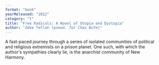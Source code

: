 ```yaml
---
format: "book"
yearReleased: "2012"
category: "t"
title: "Free Radicals: A Novel of Utopia and Dystopia"
author: "Zeke Teflon (pseud. for Chaz Bufe)"
---
```

A fast-paced journey through a series of isolated  communities of political and religious extremists on a prison planet. One such,  with which the author's sympathies clearly lie, is the anarchist community of  New Harmony.
 